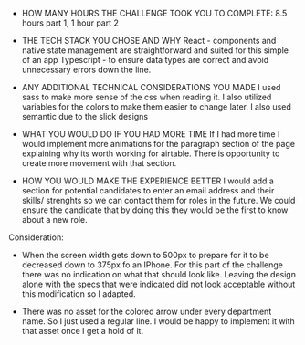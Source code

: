 - HOW MANY HOURS THE CHALLENGE TOOK YOU TO COMPLETE: 8.5 hours part 1, 1 hour part 2

- THE TECH STACK YOU CHOSE AND WHY
  React - components and native state management are straightforward and suited for this simple of an app
  Typescript - to ensure data types are correct and avoid unnecessary errors down the line.

- ANY ADDITIONAL TECHNICAL CONSIDERATIONS YOU MADE
  I used sass to make more sense of the css when reading it. I also utilized variables for the colors to make them easier to change later. I also used semantic due to the slick designs

- WHAT YOU WOULD DO IF YOU HAD MORE TIME
  If I had more time I would implement more animations for the paragraph section of the page explaining why its worth working for airtable. There is opportunity to create more movement with that section.

- HOW YOU WOULD MAKE THE EXPERIENCE BETTER
  I would add a section for potential candidates to enter an email address and their skills/ strenghts so we can contact them for roles in the future. We could ensure the candidate that by doing this they would be the first to know about a new role.

Consideration:

- When the screen width gets down to 500px to prepare for it to be decreased down to 375px fo
  an IPhone. For this part of the challenge there was no indication on what that should look like. Leaving the design alone with the specs that were indicated did not look acceptable without this modification so I adapted.

- There was no asset for the colored arrow under every department name. So I just used a
  regular line. I would be happy to implement it with that asset once I get a hold of it.
